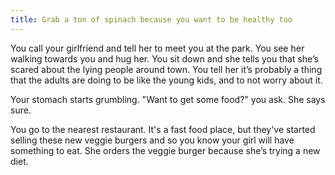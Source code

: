 ```yaml
---
title: Grab a ton of spinach because you want to be healthy too
---
```


You call your girlfriend and tell her to meet you at the park. You see her walking towards you and hug her. You sit down and she tells you that she’s scared about the lying people around town. You tell her it’s probably a thing that the adults are doing to be like the young kids, and to not worry about it.

Your stomach starts grumbling. "Want to get some food?" you ask. She says sure. 

You go to the nearest restaurant. It's a fast food place, but they've started selling these new veggie burgers and so you know your girl will have something to eat. She orders the veggie burger because she’s trying a new diet.